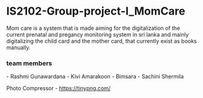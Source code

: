
# IS2102-Group-project-I_MomCare

Mom care is a system that is made aiming for the digitalization of the current prenatal and pregancy monitoring system in sri lanka and mainly digitalizing the child card and the mother card, that currently exist as books manually.

<h3>team members </h3>
- Rashmi Gunawardana
- Kivi Amarakoon
- Bimsara
- Sachini Shermila

Photo Compressor - https://tinypng.com/
